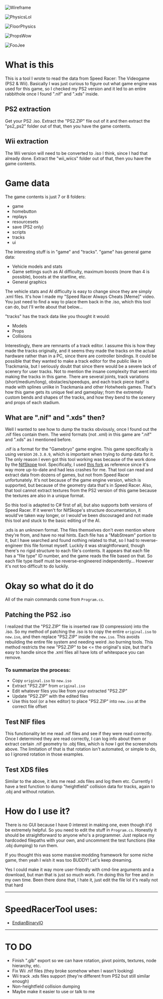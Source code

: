 ![Wireframe](https://github.com/Kermalis/SpeedRacerTool/assets/29823718/82762fde-3214-4080-b049-4cf3047588d7)

![PhysicsLol](https://github.com/Kermalis/SpeedRacerTool/assets/29823718/57b204b8-2240-4eed-a27c-0e598b463c74)

![FloorPhysics](https://github.com/Kermalis/SpeedRacerTool/assets/29823718/8723b883-a062-4c5e-8bc1-ba71843a572f)

![PropsWow](https://github.com/Kermalis/SpeedRacerTool/assets/29823718/e4ff604c-f1e9-42e4-b5f3-b34c1e737528)

![FooJee](https://github.com/Kermalis/SpeedRacerTool/assets/29823718/90d0c9ee-80b2-4cfb-98f0-6a87bfbfed7e)

# What is this
This is a tool I wrote to read the data from Speed Racer: The Videogame (PS2 & Wii).
Basically I was just curious to figure out what game engine was used for this game, so I checked my PS2 version and it led to an entire rabbithole once I found ".nif" and ".xds" inside.

## PS2 extraction
Get your PS2 .iso.
Extract the "PS2.ZIP" file out of it and then extract the "ps2_ps2" folder out of that, then you have the game contents.

## Wii extraction
The Wii version will need to be converted to .iso I think, since I had that already done.
Extract the "wii_wiics" folder out of that, then you have the game contents.

# Game data
The game contents is just 7 or 8 folders:
* game
* homebutton
* replays
* resourcesets
* save (PS2 only)
* scripts
* tracks
* ui

The interesting stuff is in "game" and "tracks".
"game" has general game data:
* Vehicle models and stats
* Game settings such as AI difficulty, maximum boosts (more than 4 is possible), boosts at the startline, etc.
* General graphics

The vehicle stats and AI difficulty is easy to change since they are simply .xml files.
It's how I made my "Speed Racer Always Cheats [Meme]" video.
You just need to find a way to place them back in the .iso, which this tool can do, but I'll write about that below...

"tracks" has the track data like you thought it would:
* Models
* Props
* Collisions

Interestingly, there are remnants of a track editor.
I assume this is how they made the tracks originally, and it seems they made the tracks on the actual hardware rather than in a PC, since there are controller bindings.
It could be possible that they wanted to make a track editor for the public like in Trackmania, but I seriously doubt that since there would be a severe lack of scenery for user tracks.
Not to mention the insane complexity that went into making the tracks in this game.
There are several joints, track variations (short/medium/long), obstacles/speedups, and each track piece itself is made with splines unlike in Trackmania and other Hotwheels games.
That's how this game gets its unique feel and gameplay; from the extremely custom bends and shapes of the tracks, and how they bend to the scenery and props of each stadium.

## What are ".nif" and ".xds" then?
Well I wanted to see how to dump the tracks obviously, once I found out the .nif files contain them.
The weird formats (not .xml) in this game are ".nif" and ".xds" as I mentioned before.

.nif is a format for the "Gamebryo" game engine.
This game specifically is using version `20.3.0.9`, which is important when trying to dump data for it.
The only reason I even got this tool working was because of the work done by the [NifSkope](https://github.com/niftools/nifskope) tool.
Specifically, I used [this fork](https://github.com/fo76utils/nifskope) as reference since it's way more up-to-date and had less crashes for me.
That tool can read and extract data from dozens of games, but not from Speed Racer unfortunately.
It's not because of the game engine version, which is supported, but because of the geometry data that's in Speed Racer.
Also, that tool cannot extract textures from the PS2 version of this game because the textures are also in a unique format.

So this tool is adapted to C# first of all, but also supports both versions of Speed Racer.
If it weren't for NifSkope's structure documentation, it would've taken way longer, or I would've been discouraged and not made this tool and stuck to the basic editing of the AI.

.xds is an unknown format.
The files themselves don't even mention where they're from, and have no real hints.
Each file has a "MabStream" portion to it, but I have searched and found nothing related to that, so I had to reverse-engineer this file format myself.
Luckily it was straightforward, though there's no rigid structure to each file's contents.
It appears that each file has a "file type" ID number, and the game reads the file based on that.
So each file type itself must be reverse-engineered independently...
However it's not too difficult to do luckily.

# Okay so what do it do
All of the main commands come from `Program.cs`.

## Patching the PS2 .iso
I realized that the "PS2.ZIP" file is inserted raw (0 compression) into the .iso.
So my method of patching the .iso is to copy the entire `original.iso` to `new.iso`, and then replace "PS2.ZIP" inside the `new.iso`.
This avoids rebuilding the entire file system and needing weird .iso burning tools.
This method restricts the new "PS2.ZIP" to be <= the original's size, but that's easy to handle since the .xml files all have lots of whitespace you can remove.

### To summarize the process:
* Copy `original.iso` to `new.iso`
* Extract "PS2.ZIP" from `original.iso`
* Edit whatever files you like from your extracted "PS2.ZIP"
* Update "PS2.ZIP" with the edited files
* Use this tool (or a hex editor) to place "PS2.ZIP" into `new.iso` at the correct file offset

## Test NIF files
This functionality let me read .nif files and see if they were read correctly.
Once I determined they are read correctly, I can log info about them or extract certain .nif geometry to .obj files, which is how I got the screenshots above.
The limitation of that is that rotation isn't automated, or simple to do, so I ignored rotation in those examples.

## Test XDS files
Similar to the above, it lets me read .xds files and log them etc.
Currently I have a test function to dump "heightfield" collision data for tracks, again to .obj and without rotation.

# How do I use it?
There is no GUI because I have 0 interest in making one, even though it'd be extremely helpful.
So you need to edit the stuff in `Program.cs`.
Honestly it should be straightforward to anyone who's a programmer.
Just replace my hardcoded filepaths with your own, and uncomment the test functions (like .obj dumping) to run them.

If you thought this was some massive modding framework for some niche game, then yeah I wish it was too BUDDY!
Let's keep dreaming.

Yes I could make it way more user-friendly with cmd-line arguments and a download, but man that is just so much work.
I'm doing this for free and in my own time.
Been there done that, I hate it, just edit the file lol it's really not that hard

----
# SpeedRacerTool uses:
* [EndianBinaryIO](https://github.com/Kermalis/EndianBinaryIO)

----
# TO DO
* Finish ".glb" export so we can have rotation, pivot points, textures, node hierarchy, etc.
* Fix Wii .nif files (they broke somehow when I wasn't looking)
* Wii track .xds files support (they're different from PS2 but still similar enough)
* Non-heightfield collision dumping
* Maybe make it easier to use or talk to me